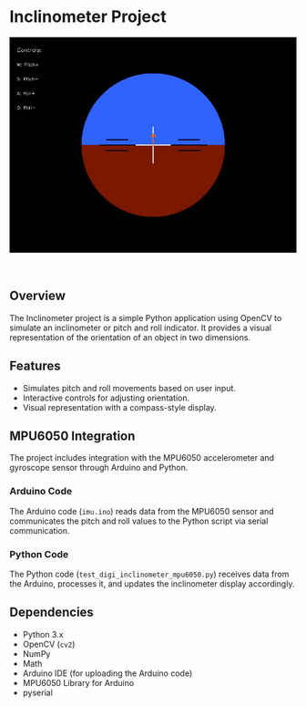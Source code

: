 # Inclinometer Project

<div align="center">
<p>
<img src="demo/demo.gif" width="600"/> 
</p>
<br>
</div>


## Overview
The Inclinometer project is a simple Python application using OpenCV to simulate an inclinometer or pitch and roll indicator. It provides a visual representation of the orientation of an object in two dimensions.

## Features
- Simulates pitch and roll movements based on user input.
- Interactive controls for adjusting orientation.
- Visual representation with a compass-style display.

## MPU6050 Integration
The project includes integration with the MPU6050 accelerometer and gyroscope sensor through Arduino and Python.

### Arduino Code
The Arduino code (`imu.ino`) reads data from the MPU6050 sensor and communicates the pitch and roll values to the Python script via serial communication.

### Python Code
The Python code (`test_digi_inclinometer_mpu6050.py`) receives data from the Arduino, processes it, and updates the inclinometer display accordingly.

## Dependencies
- Python 3.x
- OpenCV (`cv2`)
- NumPy
- Math
- Arduino IDE (for uploading the Arduino code)
- MPU6050 Library for Arduino
- pyserial


